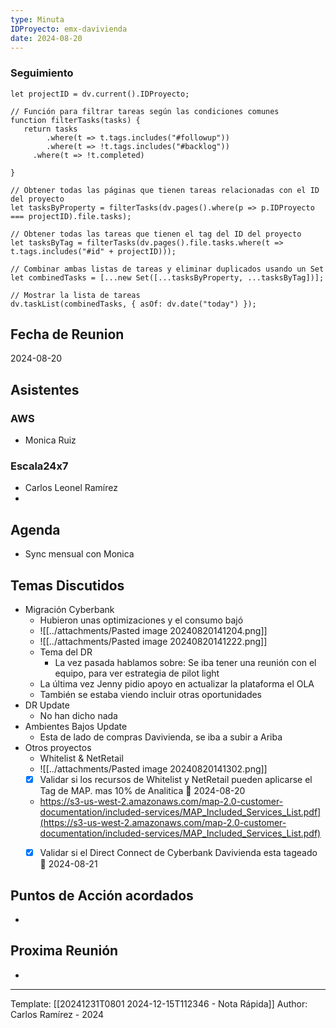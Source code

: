 ```yaml
---
type: Minuta
IDProyecto: emx-davivienda
date: 2024-08-20
---
```

### Seguimiento

```dataviewjs
let projectID = dv.current().IDProyecto;

// Función para filtrar tareas según las condiciones comunes
function filterTasks(tasks) {
   return tasks
        .where(t => t.tags.includes("#followup"))
        .where(t => !t.tags.includes("#backlog"))
     .where(t => !t.completed)
        
}

// Obtener todas las páginas que tienen tareas relacionadas con el ID del proyecto
let tasksByProperty = filterTasks(dv.pages().where(p => p.IDProyecto === projectID).file.tasks);

// Obtener todas las tareas que tienen el tag del ID del proyecto
let tasksByTag = filterTasks(dv.pages().file.tasks.where(t => t.tags.includes("#id" + projectID)));

// Combinar ambas listas de tareas y eliminar duplicados usando un Set
let combinedTasks = [...new Set([...tasksByProperty, ...tasksByTag])];

// Mostrar la lista de tareas
dv.taskList(combinedTasks, { asOf: dv.date("today") });
 ```
## Fecha de Reunion
2024-08-20

## Asistentes

### AWS
* Monica Ruiz
### Escala24x7
- Carlos Leonel Ramírez
-  

## Agenda
* Sync mensual con Monica
## Temas Discutidos
*  Migración Cyberbank
	* Hubieron unas optimizaciones y el consumo bajó
	* ![[../attachments/Pasted image 20240820141204.png]]
	* ![[../attachments/Pasted image 20240820141222.png]]
	* Tema del DR
		* La vez pasada hablamos sobre: Se iba tener una reunión con el equipo, para ver estrategia de pilot light
	* La última vez Jenny pidio apoyo en actualizar la plataforma el OLA
	* También se estaba viendo incluir otras oportunidades
* DR Update
	* No han dicho nada
* Ambientes Bajos Update
	* Esta de lado de compras Davivienda, se iba a subir a Ariba
* Otros proyectos
	* Whitelist & NetRetail
	*  ![[../attachments/Pasted image 20240820141302.png]]
	* [x] Validar si los recursos de Whitelist y NetRetail pueden aplicarse el Tag de MAP. mas 10% de Analitica   📅 2024-08-20
	* https://s3-us-west-2.amazonaws.com/map-2.0-customer-documentation/included-services/MAP_Included_Services_List.pdf](https://s3-us-west-2.amazonaws.com/map-2.0-customer-documentation/included-services/MAP_Included_Services_List.pdf)
	* [x] Validar si el Direct Connect de Cyberbank Davivienda esta tageado  📅 2024-08-21


## Puntos de Acción acordados
-
## Proxima Reunión
*   

---
Template: [[20241231T0801 2024-12-15T112346 - Nota Rápida]]
Author: Carlos Ramírez - 2024
